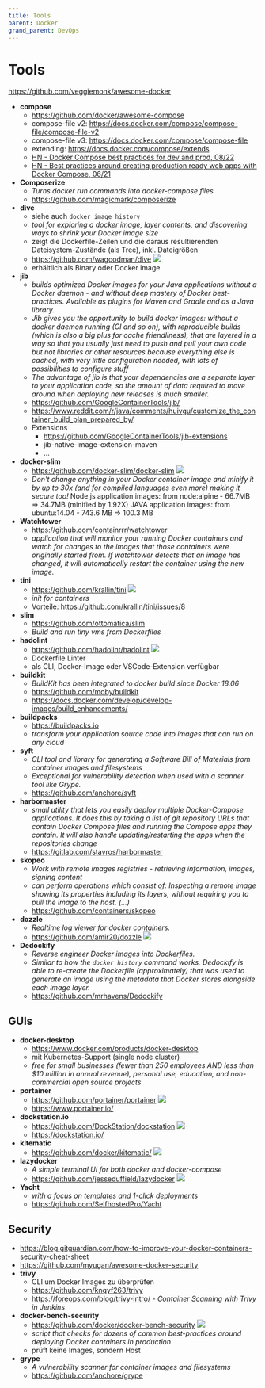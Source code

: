```yaml
---
title: Tools
parent: Docker
grand_parent: DevOps
---
```


# Tools
<https://github.com/veggiemonk/awesome-docker>

- **compose**
  - <https://github.com/docker/awesome-compose>
  - compose-file v2: <https://docs.docker.com/compose/compose-file/compose-file-v2>
  - compose-file v3: <https://docs.docker.com/compose/compose-file>
  - extending: <https://docs.docker.com/compose/extends>
  - [HN - Docker Compose best practices for dev and prod, 08/22](https://news.ycombinator.com/item?id=32484008)
  - [HN - Best practices around creating production ready web apps with Docker Compose, 06/21](https://news.ycombinator.com/item?id=27359081)
- **Composerize**
  - *Turns docker run commands into docker-compose files*
  - <https://github.com/magicmark/composerize>
- **dive**
  - siehe auch `docker image history`
  - *tool for exploring a docker image, layer contents, and discovering ways to shrink your Docker image size*
  - zeigt die Dockerfile-Zeilen und die daraus resultierenden Dateisystem-Zustände (als Tree), inkl. Dateigrößen
  - <https://github.com/wagoodman/dive> <img loading="lazy" src="https://img.shields.io/github/stars/wagoodman/dive?style=flat-square"/>
  - erhältlich als Binary oder Docker image
- **jib**
  - *builds optimized Docker images for your Java applications without a Docker daemon - and without deep mastery of Docker best-practices. Available as plugins for Maven and Gradle and as a Java library.*
  - *Jib gives you the opportunity to build docker images: without a docker daemon running (CI and so on), with reproducible builds (which is also a big plus for cache friendliness), that are layered in a way so that you usually just need to push and pull your own code but not libraries or other resources because everything else is cached, with very little configuration needed, with lots of possibilities to configure stuff*
  - *The advantage of jib is that your dependencies are a separate layer to your application code, so the amount of data required to move around when deploying new releases is much smaller.*
  - <https://github.com/GoogleContainerTools/jib/>
  - <https://www.reddit.com/r/java/comments/huivgu/customize_the_container_build_plan_prepared_by/>
  - Extensions
    - <https://github.com/GoogleContainerTools/jib-extensions>
    - jib-native-image-extension-maven
    - ...
- **docker-slim**
  - <https://github.com/docker-slim/docker-slim> <img loading="lazy" src="https://img.shields.io/github/stars/docker-slim/docker-slim?style=flat-square"/>
  - *Don't change anything in your Docker container image and minify it by up to 30x (and for compiled languages even more) making it secure too!*
  Node.js application images: from node:alpine - 66.7MB => 34.7MB (minified by 1.92X)
  JAVA application images: from ubuntu:14.04 - 743.6 MB => 100.3 MB
- **Watchtower**
  - <https://github.com/containrrr/watchtower>
  - *application that will monitor your running Docker containers and watch for changes to the images that those containers were originally started from. If watchtower detects that an image has changed, it will automatically restart the container using the new image.*
- **tini**
  - <https://github.com/krallin/tini> <img loading="lazy" src="https://img.shields.io/github/stars/krallin/tini?style=flat-square"/>
  - *init for containers*
  - Vorteile: <https://github.com/krallin/tini/issues/8>
- **slim**
  - <https://github.com/ottomatica/slim>
  - *Build and run tiny vms from Dockerfiles*
- **hadolint**
  - <https://github.com/hadolint/hadolint> <img loading="lazy" src="https://img.shields.io/github/stars/hadolint/hadolint?style=flat-square"/>
  - Dockerfile Linter
  - als CLI, Docker-Image oder VSCode-Extension verfügbar
- **buildkit**
  - *BuildKit has been integrated to docker build since Docker 18.06*
  - <https://github.com/moby/buildkit>
  - <https://docs.docker.com/develop/develop-images/build_enhancements/>
- **buildpacks**
  - <https://buildpacks.io>
  - *transform your application source code into images that can run on any cloud*
- **syft**
  - *CLI tool and library for generating a Software Bill of Materials from container images and filesystems*
  - *Exceptional for vulnerability detection when used with a scanner tool like Grype.*
  - <https://github.com/anchore/syft>
- **harbormaster**
  - *small utility that lets you easily deploy multiple Docker-Compose applications. It does this by taking a list of git repository URLs that contain Docker Compose files and running the Compose apps they contain. It will also handle updating/restarting the apps when the repositories change*
  - <https://gitlab.com/stavros/harbormaster>
- **skopeo**
  - *Work with remote images registries - retrieving information, images, signing content*
  - *can perform operations which consist of: Inspecting a remote image showing its properties including its layers, without requiring you to pull the image to the host. (...)*
  - <https://github.com/containers/skopeo>
- **dozzle**
  - *Realtime log viewer for docker containers.*
  - <https://github.com/amir20/dozzle> <img loading="lazy" src="https://img.shields.io/github/stars/amir20/dozzle?style=flat-square"/>
- **Dedockify**
  - *Reverse engineer Docker images into Dockerfiles.*
  - *Similar to how the `docker history` command works, Dedockify is able to re-create the Dockerfile (approximately) that was used to generate an image using the metadata that Docker stores alongside each image layer.*
  - <https://github.com/mrhavens/Dedockify>


## GUIs
- **docker-desktop**
  - <https://www.docker.com/products/docker-desktop>
  - mit Kubernetes-Support (single node cluster)
  - *free for small businesses (fewer than 250 employees AND less than $10 million in annual revenue), personal use, education, and non-commercial open source projects*
- **portainer**
  - <https://github.com/portainer/portainer> <img loading="lazy" src="https://img.shields.io/github/stars/portainer/portainer?style=flat-square"/>
  - <https://www.portainer.io/>
- **dockstation.io**
  - <https://github.com/DockStation/dockstation> <img loading="lazy" src="https://img.shields.io/github/stars/DockStation/dockstation?style=flat-square"/>
  - <https://dockstation.io/>
- **kitematic**
  - <https://github.com/docker/kitematic/> <img loading="lazy" src="https://img.shields.io/github/stars/docker/kitematic?style=flat-square"/>
- **lazydocker**
  - *A simple terminal UI for both docker and docker-compose*
  - <https://github.com/jesseduffield/lazydocker> <img loading="lazy" src="https://img.shields.io/github/stars/jesseduffield/lazydocker?style=flat-square"/>
- **Yacht**
  - *with a focus on templates and 1-click deployments*
  - <https://github.com/SelfhostedPro/Yacht>


## Security
- <https://blog.gitguardian.com/how-to-improve-your-docker-containers-security-cheat-sheet>
- <https://github.com/myugan/awesome-docker-security>
- **trivy**
  - CLI um Docker Images zu überprüfen
  - <https://github.com/knqyf263/trivy>
  - <https://foreops.com/blog/trivy-intro/> - *Container Scanning with Trivy in Jenkins*
- **docker-bench-security**
  - <https://github.com/docker/docker-bench-security> <img loading="lazy" src="https://img.shields.io/github/stars/docker/docker-bench-security?style=flat-square"/>
  - *script that checks for dozens of common best-practices around deploying Docker containers in production*
  - prüft keine Images, sondern Host
- **grype**
  - *A vulnerability scanner for container images and filesystems*
  - <https://github.com/anchore/grype>
